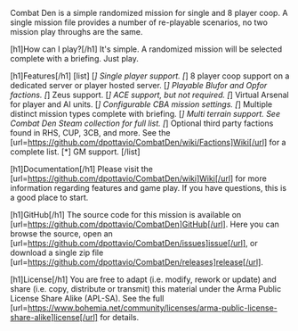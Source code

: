 Combat Den is a simple randomized mission for single and 8 player coop.  A single mission file provides a number of re-playable scenarios, no two mission play throughs are the same.

[h1]How can I play?[/h1]
It's simple.  A randomized mission will be selected complete with a briefing.  Just play.

[h1]Features[/h1]
[list]
[*] Single player support.
[*] 8 player coop support on a dedicated server or player hosted server.
[*] Playable Blufor and Opfor factions.
[*] Zeus support.
[*] ACE support, but not required.
[*] Virtual Arsenal for player and AI units.
[*] Configurable CBA mission settings.
[*] Multiple distinct mission types complete with briefing.
[*] Multi terrain support.  See Combat Den Steam collection for full list.
[*] Optional third party factions found in RHS, CUP, 3CB, and more.  See the [url=https://github.com/dpottavio/CombatDen/wiki/Factions]Wiki[/url] for a complete list.
[*] GM support.
[/list]

[h1]Documentation[/h1]
Please visit the [url=https://github.com/dpottavio/CombatDen/wiki]Wiki[/url] for more information regarding features and game play.  If you have questions, this is a good place to start.

[h1]GitHub[/h1]
The source code for this mission is available on [url=https://github.com/dpottavio/CombatDen]GitHub[/url].  Here you can browse the source, open an [url=https://github.com/dpottavio/CombatDen/issues]issue[/url], or download a single zip file [url=https://github.com/dpottavio/CombatDen/releases]release[/url].

[h1]License[/h1]
You are free to adapt (i.e. modify, rework or update) and share (i.e. copy, distribute or transmit) this material under the Arma Public License Share Alike (APL-SA).  See the full [url=https://www.bohemia.net/community/licenses/arma-public-license-share-alike]license[/url] for details.
